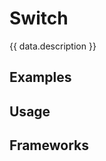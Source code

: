 <script setup>
  import Vue from './vue.md';
  import React from './react.md';
  import data from './data.json';
  import { mapFrameworkStatuses } from '../utils.js';
</script>

# Switch
{{ data.description }}

<components-status v-bind="mapFrameworkStatuses(data.frameworks)" />

## Examples

<switch-example />

## Usage

<component-design-guidelines name="Warp - Components / Switch" link="https://www.figma.com/file/nkiRpuVu6XRfvY96BA80H8/Components-overview?type=design&node-id=377-23907&mode=design" />

<component-questions />

## Frameworks

<tabs-content>
  <template #react>
    <react />
  </template>
  <template #vue>
    <vue />
  </template>
</tabs-content>
